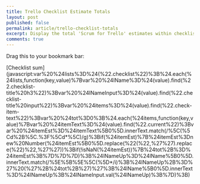 ```yaml
---
title: Trello Checklist Estimate Totals
layout: post
published: false
permalink: article/trello-checklist-totals
excerpt: Display the total 'Scrum for Trello' estimates within checklists
comments: true
---
```

Drag this to your bookmark bar:

[Checklist sum](javascript:var%20%24lists%3D%24(%22.checklist%22)%3B%24.each(%24lists,function(key,value)%7Bvar%20%24lName%3D%24(value).find(%22.checklist-title%20h3%22)%3Bvar%20%24lNameInput%3D%24(value).find(%22.checklist-title%20input%22)%3Bvar%20%24items%3D%24(value).find(%22.check-item-text%22)%3Bvar%20%24tot%3D0%3B%24.each(%24items,function(key,value)%7Bvar%20%24itemText%3D%24(value).find(%22.current%22)%3Bvar%20%24itemEst%3D%24itemText%5B0%5D.innerText.match(/%5C(%5Cd%2B%5C.%3F%5Cd*%5C)/g)%3Bif(%24itemEst)%7B%24itemEst%3Dnew%20Number(%24itemEst%5B0%5D.replace(%22(%22,%27%27).replace(%22)%22,%27%27))%3Bif(!isNaN(%24itemEst))%7B%24tot%2B%3D%24itemEst%3B%7D%7D%7D)%3B%24lNameUp%3D%24lName%5B0%5D.innerText.match(/%5E%5B%5E%5C(%5D*/i)%3B%24lNameUp%2B%3D%27%20(%27%2B%24tot%2B%27)%27%3B%24lName%5B0%5D.innerText%3D%24lNameUp%3B%24lNameInput.val(%24lNameUp)%3B%7D)%3B)